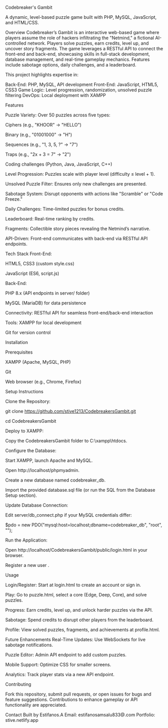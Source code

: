 

Codebreaker's Gambit

A dynamic, level-based puzzle game built with PHP, MySQL, JavaScript, and HTML/CSS.

Overview
Codebreaker’s Gambit is an interactive web-based game where players assume the role of hackers infiltrating the "Netmind," a fictional AI-controlled network. 
Players solve puzzles, earn credits, level up, and uncover story fragments. 
The game leverages a RESTful API to connect the front-end and back-end, showcasing skills in full-stack development, database management, and real-time gameplay mechanics. 
Features include sabotage options, daily challenges, and a leaderboard.

This project highlights expertise in:

Back-End: PHP, MySQL, API development
Front-End: JavaScript, HTML5, CSS3
Game Logic: Level progression, randomization, unsolved puzzle filtering
DevOps: Local deployment with XAMPP

Features

Puzzle Variety: Over 50 puzzles across five types:

Ciphers (e.g., "KHOOR" → "HELLO")

Binary (e.g., "01001000" → "H")

Sequences (e.g., "1, 3, 5, ?" → "7")

Traps (e.g., "2x + 3 = 7" → "2")

Coding challenges (Python, Java, JavaScript, C++)

Level Progression: Puzzles scale with player level (difficulty ≤ level + 1).

Unsolved Puzzle Filter: Ensures only new challenges are presented.

Sabotage System: Disrupt opponents with actions like "Scramble" or "Code Freeze."

Daily Challenges: Time-limited puzzles for bonus credits.

Leaderboard: Real-time ranking by credits.

Fragments: Collectible story pieces revealing the Netmind’s narrative.

API-Driven: Front-end communicates with back-end via RESTful API endpoints.

Tech Stack
Front-End:

HTML5, CSS3 (custom style.css)

JavaScript (ES6, script.js)

Back-End:

PHP 8.x (API endpoints in server/ folder)

MySQL (MariaDB) for data persistence

Connectivity: RESTful API for seamless front-end/back-end interaction

Tools:
XAMPP for local development

Git for version control

Installation

Prerequisites

XAMPP (Apache, MySQL, PHP)

Git

Web browser (e.g., Chrome, Firefox)

Setup Instructions

Clone the Repository:

git clone https://github.com/stive1213/CodebreakersGambit.git

cd CodebreakersGambit

Deploy to XAMPP:

Copy the CodebreakersGambit folder to C:\xampp\htdocs\.

Configure the Database:

Start XAMPP, launch Apache and MySQL.

Open http://localhost/phpmyadmin.

Create a new database named codebreaker_db.

Import the provided database.sql file (or run the SQL from the Database Setup section).

Update Database Connection:

Edit server/db_connect.php if your MySQL credentials differ:

$pdo = new PDO("mysql:host=localhost;dbname=codebreaker_db", "root", "");

Run the Application:

Open http://localhost/CodebreakersGambit/public/login.html in your browser.

Register a new user .


Usage

Login/Register: Start at login.html to create an account or sign in.

Play: Go to puzzle.html, select a core (Edge, Deep, Core), and solve puzzles.

Progress: Earn credits, level up, and unlock harder puzzles via the API.

Sabotage: Spend credits to disrupt other players from the leaderboard.

Profile: View solved puzzles, fragments, and achievements at profile.html.

Future Enhancements
Real-Time Updates: Use WebSockets for live sabotage notifications.

Puzzle Editor: Admin API endpoint to add custom puzzles.

Mobile Support: Optimize CSS for smaller screens.

Analytics: Track player stats via a new API endpoint.

Contributing

Fork this repository, submit pull requests, or open issues for bugs and feature suggestions. Contributions to enhance gameplay or API functionality are appreciated.


Contact
Built by Estifanos.A
Email: estifanosamsalu833@.com
Portfolio: stive.netlify.app
